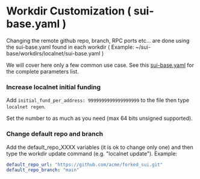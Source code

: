 # Workdir Customization ( sui-base.yaml )

Changing the remote github repo, branch, RPC ports etc... are done using the sui-base.yaml found in each workdir ( Example: ~/sui-base/workdirs/localnet/sui-base.yaml )

We will cover here only a few common use case. See this [sui-base.yaml](https://github.com/sui-base/sui-base/blob/main/scripts/defaults/localnet/sui-base.yaml) for the complete parameters list.

### Increase localnet initial funding
Add ```initial_fund_per_address: 9999999999999999999``` to the file then type ```localnet regen```.

Set the number to as much as you need (max 64 bits unsigned supported).

### Change default repo and branch
Add the default_repo_XXXX variables (it is ok to change only one) and then type the workdir update command (e.g. "localnet update"). Example:

``` yaml
default_repo_url: "https://github.com/acme/forked_sui.git"
default_repo_branch: "main"
```

